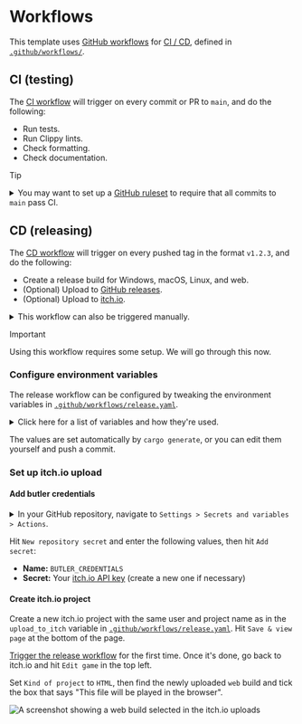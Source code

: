 # Workflows

This template uses [GitHub workflows](https://docs.github.com/en/actions/using-workflows) for [CI / CD](https://www.redhat.com/en/topics/devops/what-is-ci-cd), defined in [`.github/workflows/`](../.github/workflows).

## CI (testing)

The [CI workflow](.github/workflows/ci.yaml) will trigger on every commit or PR to `main`, and do the following:

- Run tests.
- Run Clippy lints.
- Check formatting.
- Check documentation.

> [!Tip]
> <details>
>   <summary>You may want to set up a <a href="https://docs.github.com/en/repositories/configuring-branches-and-merges-in-your-repository/managing-rulesets/about-rulesets">GitHub ruleset</a> to require that all commits to <code>main</code> pass CI.</summary>
>
>   <img src="img/workflow-ruleset.png" alt="A screenshot showing a GitHub ruleset with status checks enabled" width="100%">
> </details>

## CD (releasing)

The [CD workflow](../.github/workflows/release.yaml) will trigger on every pushed tag in the format `v1.2.3`, and do the following:

- Create a release build for Windows, macOS, Linux, and web.
- (Optional) Upload to [GitHub releases](https://docs.github.com/en/repositories/releasing-projects-on-github).
- (Optional) Upload to [itch.io](https://itch.io).

<details>
  <summary>This workflow can also be triggered manually.</summary>

  In your GitHub repository, navigate to `Actions > Release > Run workflow`:

  ![A screenshot showing a manually triggered workflow on GitHub Actions](./img/workflow-dispatch-release.png)

  Enter a version number in the format `v1.2.3`, then hit the green `Run workflow` button.
</details>

> [!Important]
> Using this workflow requires some setup. We will go through this now.

### Configure environment variables

The release workflow can be configured by tweaking the environment variables in [`.github/workflows/release.yaml`](../.github/workflows/release.yaml).

<details>
  <summary>Click here for a list of variables and how they're used.</summary>

  ```yaml
  # The base filename of the binary produced by `cargo build`.
  cargo_build_binary_name: bevy_quickstart

  # The path to the assets directory.
  assets_path: assets

  # Whether to upload the packages produced by this workflow to a GitHub release.
  upload_to_github: true

  # The itch.io project to upload to in the format `user-name/project-name`.
  # There will be no upload to itch.io if this is commented out.
  upload_to_itch: the-bevy-flock/bevy-quickstart

  ############
  # ADVANCED #
  ############

  # The ID of the app produced by this workflow.
  # Applies to macOS releases.
  # Must contain only A-Z, a-z, 0-9, hyphens, and periods: https://developer.apple.com/documentation/bundleresources/information_property_list/cfbundleidentifier
  app_id: the-bevy-flock.bevy-quickstart

  # The base filename of the binary in the package produced by this workflow.
  # Applies to Windows, macOS, and Linux releases.
  # Defaults to `cargo_build_binary_name` if commented out.
  app_binary_name: bevy_quickstart

  # The name of the `.zip` or `.dmg` file produced by this workflow.
  # Defaults to `app_binary_name` if commented out.
  app_package_name: bevy_quickstart

  # The display name of the app produced by this workflow.
  # Applies to macOS releases.
  # Defaults to `app_package_name` if commented out.
  app_display_name: Bevy Quickstart

  # The short display name of the app produced by this workflow.
  # Applies to macOS releases.
  # Must be 15 or fewer characters: https://developer.apple.com/documentation/bundleresources/information_property_list/cfbundlename
  # Defaults to `app_display_name` if commented out.
  app_short_name: Bevy Quickstart

  # Before enabling LFS, please take a look at GitHub's documentation for costs and quota limits:
  # https://docs.github.com/en/repositories/working-with-files/managing-large-files/about-storage-and-bandwidth-usage
  git_lfs: false
  ```
</details>

The values are set automatically by `cargo generate`, or you can edit them yourself and push a commit.

### Set up itch.io upload

#### Add butler credentials

<details>
  <summary>In your GitHub repository, navigate to <code>Settings > Secrets and variables > Actions</code>.</summary>

  ![A screenshot showing where to add secrets in the GitHub Actions settings](./img/workflow-secrets.png)
</details>

Hit `New repository secret` and enter the following values, then hit `Add secret`:

- **Name:** `BUTLER_CREDENTIALS`
- **Secret:** Your [itch.io API key](https://itch.io/user/settings/api-keys) (create a new one if necessary)

#### Create itch.io project

Create a new itch.io project with the same user and project name as in the `upload_to_itch` variable in [`.github/workflows/release.yaml`](../.github/workflows/release.yaml).
Hit `Save & view page` at the bottom of the page.

[Trigger the release workflow](#cd-releasing) for the first time. Once it's done, go back to itch.io and hit `Edit game` in the top left.

Set `Kind of project` to `HTML`, then find the newly uploaded `web` build and tick the box that says "This file will be played in the browser".

![A screenshot showing a web build selected in the itch.io uploads](img/workflow-itch-release.png)
